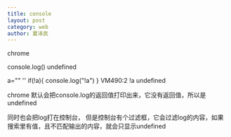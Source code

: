 ```yaml
---
title: console
layout: post
category: web
author: 夏泽民
---
```

chrome

console.log() undefined

a="" '' if(!a){ console.log("!a") } VM490:2 !a undefined

chrome 默认会把console.log的返回值打印出来，它没有返回值，所以是undefined

同时也会把log打在控制台， 但是控制台有个过滤框，它会过滤log的内容，如果搜索里有值，且不匹配输出的内容，就会只显示undefined
<!-- more -->

